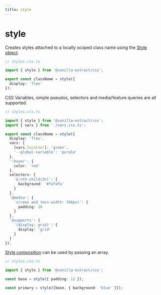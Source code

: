 ```yaml
---
title: style
---
```


# style

Creates styles attached to a locally scoped class name using the [Style object](/documentation/style-object/).

```ts
// styles.css.ts

import { style } from '@vanilla-extract/css';

export const className = style({
  display: 'flex'
});
```

CSS Variables, simple pseudos, selectors and media/feature queries are all supported.

```ts
// styles.css.ts

import { style } from '@vanilla-extract/css';
import { vars } from './vars.css.ts';

export const className = style({
  display: 'flex',
  vars: {
    [vars.localVar]: 'green',
    '--global-variable': 'purple'
  },
  ':hover': {
    color: 'red'
  },
  selectors: {
    '&:nth-child(2n)': {
      background: '#fafafa'
    }
  },
  '@media': {
    'screen and (min-width: 768px)': {
      padding: 10
    }
  },
  '@supports': {
    '(display: grid)': {
      display: 'grid'
    }
  }
});
```

[Style composition](/documentation/style-composition/) can be used by passing an array.

```ts
// styles.css.ts

import { style } from '@vanilla-extract/css';

const base = style({ padding: 12 });

const primary = style([base, { background: 'blue' }]);
```
